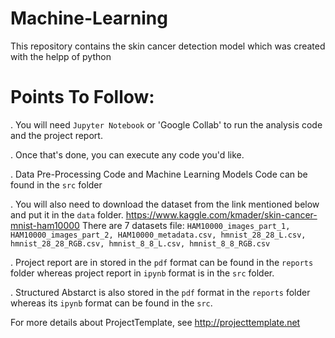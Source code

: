 # Machine-Learning
This repository contains the skin cancer detection model which was created with the helpp of python
# Points To Follow:

. You will need `Jupyter Notebook` or 'Google Collab' to run the analysis code and the project report. 

. Once that's done, you can execute any code you'd like. 

. Data Pre-Processing Code and Machine Learning Models Code can be found in the `src` folder

. You will also need to download the dataset from the link mentioned below and put it in the `data` folder. 
  https://www.kaggle.com/kmader/skin-cancer-mnist-ham10000
  There are 7 datasets file: `HAM10000_images_part_1, HAM10000_images_part_2, HAM10000_metadata.csv, hmnist_28_28_L.csv, hmnist_28_28_RGB.csv, hmnist_8_8_L.csv, hmnist_8_8_RGB.csv`
 
. Project report are in stored in the `pdf` format can be found in the `reports` folder whereas project report in `ipynb` format is in the `src` folder. 
  
. Structured Abstarct is also stored in the `pdf`  format in the `reports` folder whereas its `ipynb` format can be found in the `src`. 

For more details about ProjectTemplate, see http://projecttemplate.net
